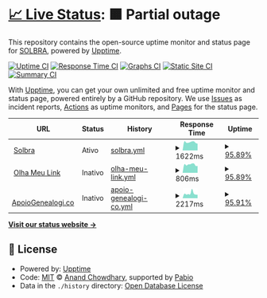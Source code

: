 # [📈 Live Status](https://solbra.github.io/status): <!--live status--> **🟧 Partial outage**

This repository contains the open-source uptime monitor and status page for [SOLBRA](https://www.solbra.com.br), powered by [Upptime](https://github.com/upptime/upptime).

[![Uptime CI](https://github.com/solbra/status/workflows/Uptime%20CI/badge.svg)](https://github.com/solbra/status/actions?query=workflow%3A%22Uptime+CI%22)
[![Response Time CI](https://github.com/solbra/status/workflows/Response%20Time%20CI/badge.svg)](https://github.com/solbra/status/actions?query=workflow%3A%22Response+Time+CI%22)
[![Graphs CI](https://github.com/solbra/status/workflows/Graphs%20CI/badge.svg)](https://github.com/solbra/status/actions?query=workflow%3A%22Graphs+CI%22)
[![Static Site CI](https://github.com/solbra/status/workflows/Static%20Site%20CI/badge.svg)](https://github.com/solbra/status/actions?query=workflow%3A%22Static+Site+CI%22)
[![Summary CI](https://github.com/solbra/status/workflows/Summary%20CI/badge.svg)](https://github.com/solbra/status/actions?query=workflow%3A%22Summary+CI%22)

With [Upptime](https://upptime.js.org), you can get your own unlimited and free uptime monitor and status page, powered entirely by a GitHub repository. We use [Issues](https://github.com/solbra/status/issues) as incident reports, [Actions](https://github.com/solbra/status/actions) as uptime monitors, and [Pages](https://solbra.github.io/status) for the status page.

<!--start: status pages-->
<!-- This summary is generated by Upptime (https://github.com/upptime/upptime) -->
<!-- Do not edit this manually, your changes will be overwritten -->
<!-- prettier-ignore -->
| URL | Status | History | Response Time | Uptime |
| --- | ------ | ------- | ------------- | ------ |
| <img alt="" src="https://icons.duckduckgo.com/ip3/solbra.com.br.ico" height="13"> [Solbra](https://solbra.com.br) | Ativo | [solbra.yml](https://github.com/solbra/status/commits/HEAD/history/solbra.yml) | <details><summary><img alt="Response time graph" src="./graphs/solbra/response-time-week.png" height="20"> 1622ms</summary><br><a href="https://status.solbra.com.br/history/solbra"><img alt="Response time 1832" src="https://img.shields.io/endpoint?url=https%3A%2F%2Fraw.githubusercontent.com%2Fsolbra%2Fstatus%2FHEAD%2Fapi%2Fsolbra%2Fresponse-time.json"></a><br><a href="https://status.solbra.com.br/history/solbra"><img alt="24-hour response time 1546" src="https://img.shields.io/endpoint?url=https%3A%2F%2Fraw.githubusercontent.com%2Fsolbra%2Fstatus%2FHEAD%2Fapi%2Fsolbra%2Fresponse-time-day.json"></a><br><a href="https://status.solbra.com.br/history/solbra"><img alt="7-day response time 1622" src="https://img.shields.io/endpoint?url=https%3A%2F%2Fraw.githubusercontent.com%2Fsolbra%2Fstatus%2FHEAD%2Fapi%2Fsolbra%2Fresponse-time-week.json"></a><br><a href="https://status.solbra.com.br/history/solbra"><img alt="30-day response time 2059" src="https://img.shields.io/endpoint?url=https%3A%2F%2Fraw.githubusercontent.com%2Fsolbra%2Fstatus%2FHEAD%2Fapi%2Fsolbra%2Fresponse-time-month.json"></a><br><a href="https://status.solbra.com.br/history/solbra"><img alt="1-year response time 1832" src="https://img.shields.io/endpoint?url=https%3A%2F%2Fraw.githubusercontent.com%2Fsolbra%2Fstatus%2FHEAD%2Fapi%2Fsolbra%2Fresponse-time-year.json"></a></details> | <details><summary><a href="https://status.solbra.com.br/history/solbra">95.89%</a></summary><a href="https://status.solbra.com.br/history/solbra"><img alt="All-time uptime 90.83%" src="https://img.shields.io/endpoint?url=https%3A%2F%2Fraw.githubusercontent.com%2Fsolbra%2Fstatus%2FHEAD%2Fapi%2Fsolbra%2Fuptime.json"></a><br><a href="https://status.solbra.com.br/history/solbra"><img alt="24-hour uptime 97.72%" src="https://img.shields.io/endpoint?url=https%3A%2F%2Fraw.githubusercontent.com%2Fsolbra%2Fstatus%2FHEAD%2Fapi%2Fsolbra%2Fuptime-day.json"></a><br><a href="https://status.solbra.com.br/history/solbra"><img alt="7-day uptime 95.89%" src="https://img.shields.io/endpoint?url=https%3A%2F%2Fraw.githubusercontent.com%2Fsolbra%2Fstatus%2FHEAD%2Fapi%2Fsolbra%2Fuptime-week.json"></a><br><a href="https://status.solbra.com.br/history/solbra"><img alt="30-day uptime 92.10%" src="https://img.shields.io/endpoint?url=https%3A%2F%2Fraw.githubusercontent.com%2Fsolbra%2Fstatus%2FHEAD%2Fapi%2Fsolbra%2Fuptime-month.json"></a><br><a href="https://status.solbra.com.br/history/solbra"><img alt="1-year uptime 90.83%" src="https://img.shields.io/endpoint?url=https%3A%2F%2Fraw.githubusercontent.com%2Fsolbra%2Fstatus%2FHEAD%2Fapi%2Fsolbra%2Fuptime-year.json"></a></details>
| <img alt="" src="https://icons.duckduckgo.com/ip3/olhameu.link.ico" height="13"> [Olha Meu Link](https://olhameu.link) | Inativo | [olha-meu-link.yml](https://github.com/solbra/status/commits/HEAD/history/olha-meu-link.yml) | <details><summary><img alt="Response time graph" src="./graphs/olha-meu-link/response-time-week.png" height="20"> 806ms</summary><br><a href="https://status.solbra.com.br/history/olha-meu-link"><img alt="Response time 1116" src="https://img.shields.io/endpoint?url=https%3A%2F%2Fraw.githubusercontent.com%2Fsolbra%2Fstatus%2FHEAD%2Fapi%2Folha-meu-link%2Fresponse-time.json"></a><br><a href="https://status.solbra.com.br/history/olha-meu-link"><img alt="24-hour response time 741" src="https://img.shields.io/endpoint?url=https%3A%2F%2Fraw.githubusercontent.com%2Fsolbra%2Fstatus%2FHEAD%2Fapi%2Folha-meu-link%2Fresponse-time-day.json"></a><br><a href="https://status.solbra.com.br/history/olha-meu-link"><img alt="7-day response time 806" src="https://img.shields.io/endpoint?url=https%3A%2F%2Fraw.githubusercontent.com%2Fsolbra%2Fstatus%2FHEAD%2Fapi%2Folha-meu-link%2Fresponse-time-week.json"></a><br><a href="https://status.solbra.com.br/history/olha-meu-link"><img alt="30-day response time 763" src="https://img.shields.io/endpoint?url=https%3A%2F%2Fraw.githubusercontent.com%2Fsolbra%2Fstatus%2FHEAD%2Fapi%2Folha-meu-link%2Fresponse-time-month.json"></a><br><a href="https://status.solbra.com.br/history/olha-meu-link"><img alt="1-year response time 1116" src="https://img.shields.io/endpoint?url=https%3A%2F%2Fraw.githubusercontent.com%2Fsolbra%2Fstatus%2FHEAD%2Fapi%2Folha-meu-link%2Fresponse-time-year.json"></a></details> | <details><summary><a href="https://status.solbra.com.br/history/olha-meu-link">95.89%</a></summary><a href="https://status.solbra.com.br/history/olha-meu-link"><img alt="All-time uptime 91.00%" src="https://img.shields.io/endpoint?url=https%3A%2F%2Fraw.githubusercontent.com%2Fsolbra%2Fstatus%2FHEAD%2Fapi%2Folha-meu-link%2Fuptime.json"></a><br><a href="https://status.solbra.com.br/history/olha-meu-link"><img alt="24-hour uptime 97.71%" src="https://img.shields.io/endpoint?url=https%3A%2F%2Fraw.githubusercontent.com%2Fsolbra%2Fstatus%2FHEAD%2Fapi%2Folha-meu-link%2Fuptime-day.json"></a><br><a href="https://status.solbra.com.br/history/olha-meu-link"><img alt="7-day uptime 95.89%" src="https://img.shields.io/endpoint?url=https%3A%2F%2Fraw.githubusercontent.com%2Fsolbra%2Fstatus%2FHEAD%2Fapi%2Folha-meu-link%2Fuptime-week.json"></a><br><a href="https://status.solbra.com.br/history/olha-meu-link"><img alt="30-day uptime 92.06%" src="https://img.shields.io/endpoint?url=https%3A%2F%2Fraw.githubusercontent.com%2Fsolbra%2Fstatus%2FHEAD%2Fapi%2Folha-meu-link%2Fuptime-month.json"></a><br><a href="https://status.solbra.com.br/history/olha-meu-link"><img alt="1-year uptime 91.00%" src="https://img.shields.io/endpoint?url=https%3A%2F%2Fraw.githubusercontent.com%2Fsolbra%2Fstatus%2FHEAD%2Fapi%2Folha-meu-link%2Fuptime-year.json"></a></details>
| <img alt="" src="https://icons.duckduckgo.com/ip3/apoiogenealogi.co.ico" height="13"> [ApoioGenealogi.co](https://apoiogenealogi.co) | Inativo | [apoio-genealogi-co.yml](https://github.com/solbra/status/commits/HEAD/history/apoio-genealogi-co.yml) | <details><summary><img alt="Response time graph" src="./graphs/apoio-genealogi-co/response-time-week.png" height="20"> 2217ms</summary><br><a href="https://status.solbra.com.br/history/apoio-genealogi-co"><img alt="Response time 2234" src="https://img.shields.io/endpoint?url=https%3A%2F%2Fraw.githubusercontent.com%2Fsolbra%2Fstatus%2FHEAD%2Fapi%2Fapoio-genealogi-co%2Fresponse-time.json"></a><br><a href="https://status.solbra.com.br/history/apoio-genealogi-co"><img alt="24-hour response time 1875" src="https://img.shields.io/endpoint?url=https%3A%2F%2Fraw.githubusercontent.com%2Fsolbra%2Fstatus%2FHEAD%2Fapi%2Fapoio-genealogi-co%2Fresponse-time-day.json"></a><br><a href="https://status.solbra.com.br/history/apoio-genealogi-co"><img alt="7-day response time 2217" src="https://img.shields.io/endpoint?url=https%3A%2F%2Fraw.githubusercontent.com%2Fsolbra%2Fstatus%2FHEAD%2Fapi%2Fapoio-genealogi-co%2Fresponse-time-week.json"></a><br><a href="https://status.solbra.com.br/history/apoio-genealogi-co"><img alt="30-day response time 2164" src="https://img.shields.io/endpoint?url=https%3A%2F%2Fraw.githubusercontent.com%2Fsolbra%2Fstatus%2FHEAD%2Fapi%2Fapoio-genealogi-co%2Fresponse-time-month.json"></a><br><a href="https://status.solbra.com.br/history/apoio-genealogi-co"><img alt="1-year response time 2234" src="https://img.shields.io/endpoint?url=https%3A%2F%2Fraw.githubusercontent.com%2Fsolbra%2Fstatus%2FHEAD%2Fapi%2Fapoio-genealogi-co%2Fresponse-time-year.json"></a></details> | <details><summary><a href="https://status.solbra.com.br/history/apoio-genealogi-co">95.91%</a></summary><a href="https://status.solbra.com.br/history/apoio-genealogi-co"><img alt="All-time uptime 91.01%" src="https://img.shields.io/endpoint?url=https%3A%2F%2Fraw.githubusercontent.com%2Fsolbra%2Fstatus%2FHEAD%2Fapi%2Fapoio-genealogi-co%2Fuptime.json"></a><br><a href="https://status.solbra.com.br/history/apoio-genealogi-co"><img alt="24-hour uptime 97.78%" src="https://img.shields.io/endpoint?url=https%3A%2F%2Fraw.githubusercontent.com%2Fsolbra%2Fstatus%2FHEAD%2Fapi%2Fapoio-genealogi-co%2Fuptime-day.json"></a><br><a href="https://status.solbra.com.br/history/apoio-genealogi-co"><img alt="7-day uptime 95.91%" src="https://img.shields.io/endpoint?url=https%3A%2F%2Fraw.githubusercontent.com%2Fsolbra%2Fstatus%2FHEAD%2Fapi%2Fapoio-genealogi-co%2Fuptime-week.json"></a><br><a href="https://status.solbra.com.br/history/apoio-genealogi-co"><img alt="30-day uptime 92.02%" src="https://img.shields.io/endpoint?url=https%3A%2F%2Fraw.githubusercontent.com%2Fsolbra%2Fstatus%2FHEAD%2Fapi%2Fapoio-genealogi-co%2Fuptime-month.json"></a><br><a href="https://status.solbra.com.br/history/apoio-genealogi-co"><img alt="1-year uptime 91.01%" src="https://img.shields.io/endpoint?url=https%3A%2F%2Fraw.githubusercontent.com%2Fsolbra%2Fstatus%2FHEAD%2Fapi%2Fapoio-genealogi-co%2Fuptime-year.json"></a></details>

<!--end: status pages-->

[**Visit our status website →**](https://solbra.github.io/status)

## 📄 License

- Powered by: [Upptime](https://github.com/upptime/upptime)
- Code: [MIT](./LICENSE) © [Anand Chowdhary](https://anandchowdhary.com), supported by [Pabio](https://pabio.com)
- Data in the `./history` directory: [Open Database License](https://opendatacommons.org/licenses/odbl/1-0/)

